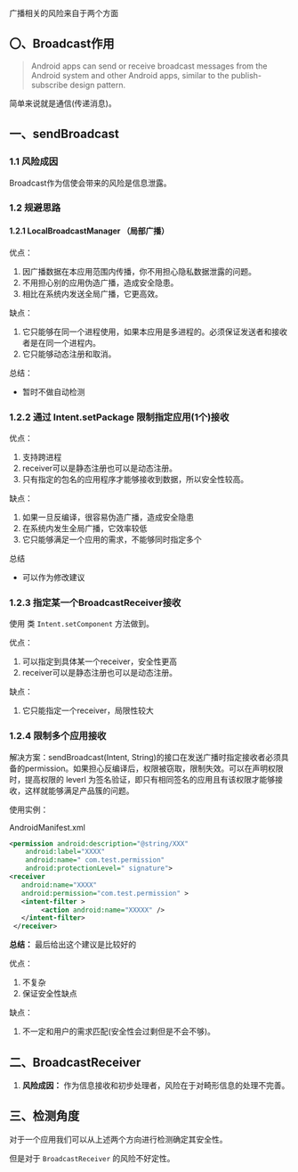 广播相关的风险来自于两个方面

## 〇、Broadcast作用
>Android apps can send or receive broadcast messages from the Android system and other Android apps, similar to the publish-subscribe design pattern. 

简单来说就是通信(传递消息)。

## 一、sendBroadcast
### 1.1 风险成因
Broadcast作为信使会带来的风险是信息泄露。

### 1.2 规避思路
#### 1.2.1 LocalBroadcastManager （局部广播）
优点：

1. 因广播数据在本应用范围内传播，你不用担心隐私数据泄露的问题。
2. 不用担心别的应用伪造广播，造成安全隐患。
3. 相比在系统内发送全局广播，它更高效。

缺点：

1. 它只能够在同一个进程使用，如果本应用是多进程的。必须保证发送者和接收者是在同一个进程内。
2. 它只能够动态注册和取消。

总结：
- 暂时不做自动检测

### 1.2.2 通过 Intent.setPackage 限制指定应用(1个)接收
优点：

1. 支持跨进程
2. receiver可以是静态注册也可以是动态注册。
3. 只有指定的包名的应用程序才能够接收到数据，所以安全性较高。

缺点：

1. 如果一旦反编译，很容易伪造广播，造成安全隐患
2. 在系统内发生全局广播，它效率较低
3. 它只能够满足一个应用的需求，不能够同时指定多个 

总结
- 可以作为修改建议

### 1.2.3 指定某一个BroadcastReceiver接收
使用 类 `Intent.setComponent` 方法做到。

优点：

1. 可以指定到具体某一个receiver，安全性更高
2. receiver可以是静态注册也可以是动态注册。

缺点：

1. 它只能指定一个receiver，局限性较大

### 1.2.4 限制多个应用接收
解决方案：sendBroadcast(Intent, String)的接口在发送广播时指定接收者必须具备的permission。如果担心反编译后，权限被窃取，限制失效。可以在声明权限时，提高权限的 leverl 为签名验证，即只有相同签名的应用且有该权限才能够接收，这样就能够满足产品簇的问题。

使用实例：

AndroidManifest.xml
```xml
<permission android:description="@string/XXX" 
    android:label="XXXX" 
    android:name=" com.test.permission" 
    android:protectionLevel=" signature">
<receiver
   android:name="XXXX"
   android:permission="com.test.permission" >
   <intent-filter >
        <action android:name="XXXXX" />
   </intent-filter>
 </receiver>
```

__总结：__  最后给出这个建议是比较好的

优点：

1. 不复杂
2. 保证安全性缺点

缺点：

1. 不一定和用户的需求匹配(安全性会过剩但是不会不够)。


## 二、BroadcastReceiver
1. __风险成因：__ 作为信息接收和初步处理者，风险在于对畸形信息的处理不完善。


## 三、检测角度
对于一个应用我们可以从上述两个方向进行检测确定其安全性。

但是对于 `BroadcastReceiver` 的风险不好定性。
